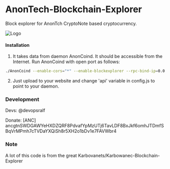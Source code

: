 # AnonTech-Blockchain-Explorer
Block explorer for AnonTch CryptoNote based cryptocurrency.

![Logo](https://github.com/anoncoinonline/anontech-wallet-go/blob/master/anontech.png)

#### Installation

1) It takes data from daemon AnonCoind. It should be accessible from the Internet. Run AnonCoind with open port as follows:
```bash
./AnonCoind --enable-cors="*" --enable-blockexplorer --rpc-bind-ip=0.0.0.0 --rpc-bind-port=11898
```
2) Just upload to your website and change 'api' variable in config.js to point to your daemon.


### Development
Devs:
    @devopsralf

Donate: [ANC] ancgtnSWDGAWYeHXDZQRF8PdvafYpMzUTj6TavLDF8BxJkf6omhJTDmfSBqVrMPmh7cTVDaYXQiSh8r5XH2o1bDv1e7FAVWbr4

### Note

A lot of this code is from the great Karbovanets/Karbowanec-Blockchain-Explorer
